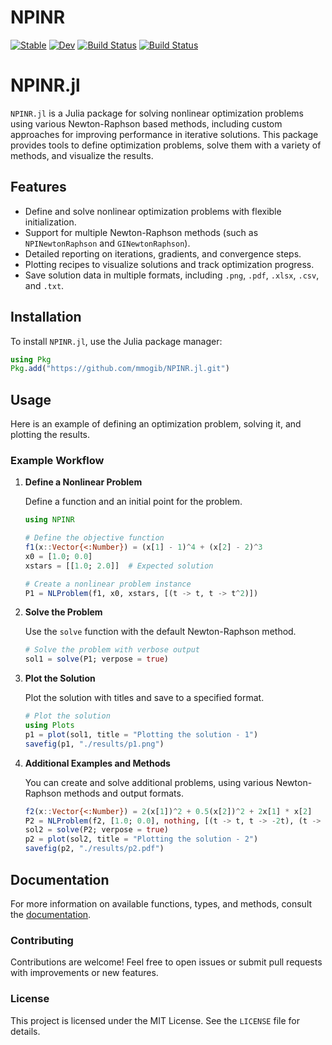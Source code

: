 # NPINR

[![Stable](https://img.shields.io/badge/docs-stable-blue.svg)](https://mmogib.github.io/NPINR.jl/stable/)
[![Dev](https://img.shields.io/badge/docs-dev-blue.svg)](https://mmogib.github.io/NPINR.jl/dev/)
[![Build Status](https://github.com/mmogib/NPINR.jl/actions/workflows/CI.yml/badge.svg?branch=master)](https://github.com/mmogib/NPINR.jl/actions/workflows/CI.yml?query=branch%3Amaster)
[![Build Status](https://ci.appveyor.com/api/projects/status/github/mmogib/NPINR.jl?svg=true)](https://ci.appveyor.com/project/mmogib/NPINR-jl)



# NPINR.jl

`NPINR.jl` is a Julia package for solving nonlinear optimization problems using various Newton-Raphson based methods, including custom approaches for improving performance in iterative solutions. This package provides tools to define optimization problems, solve them with a variety of methods, and visualize the results.

## Features
- Define and solve nonlinear optimization problems with flexible initialization.
- Support for multiple Newton-Raphson methods (such as `NPINewtonRaphson` and `GINewtonRaphson`).
- Detailed reporting on iterations, gradients, and convergence steps.
- Plotting recipes to visualize solutions and track optimization progress.
- Save solution data in multiple formats, including `.png`, `.pdf`, `.xlsx`, `.csv`, and `.txt`.

## Installation

To install `NPINR.jl`, use the Julia package manager:

```julia
using Pkg
Pkg.add("https://github.com/mmogib/NPINR.jl.git")
```

## Usage

Here is an example of defining an optimization problem, solving it, and plotting the results.

### Example Workflow

1. **Define a Nonlinear Problem**

   Define a function and an initial point for the problem.

   ```julia
   using NPINR

   # Define the objective function
   f1(x::Vector{<:Number}) = (x[1] - 1)^4 + (x[2] - 2)^3
   x0 = [1.0; 0.0]
   xstars = [[1.0; 2.0]]  # Expected solution

   # Create a nonlinear problem instance
   P1 = NLProblem(f1, x0, xstars, [(t -> t, t -> t^2)])
   ```

2. **Solve the Problem**

   Use the `solve` function with the default Newton-Raphson method.

   ```julia
   # Solve the problem with verbose output
   sol1 = solve(P1; verpose = true)
   ```

3. **Plot the Solution**

   Plot the solution with titles and save to a specified format.

   ```julia
   # Plot the solution
   using Plots
   p1 = plot(sol1, title = "Plotting the solution - 1")
   savefig(p1, "./results/p1.png")
   ```

4. **Additional Examples and Methods**

   You can create and solve additional problems, using various Newton-Raphson methods and output formats.

   ```julia
   f2(x::Vector{<:Number}) = 2(x[1])^2 + 0.5(x[2])^2 + 2x[1] * x[2]
   P2 = NLProblem(f2, [1.0; 0.0], nothing, [(t -> t, t -> -2t), (t -> t, t -> -2t)])
   sol2 = solve(P2; verpose = true)
   p2 = plot(sol2, title = "Plotting the solution - 2")
   savefig(p2, "./results/p2.pdf")

   ```

## Documentation

For more information on available functions, types, and methods, consult the [documentation](https://mmogib.github.io/NPINR.jl/dev/).

### Contributing
Contributions are welcome! Feel free to open issues or submit pull requests with improvements or new features.

### License
This project is licensed under the MIT License. See the `LICENSE` file for details.